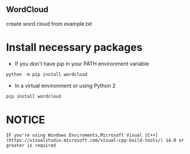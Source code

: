 ## WordCloud
create word cloud from example.txt

# Install necessary packages 

* If you don't have pip in your PATH environment variable
```python
python -m pip install wordcloud
```
* In a virtual environment or using Python 2
```python
pip install wordcloud
```
# NOTICE
    IF you're using Windows Enviroments,Microsoft Visual [C++](https://visualstudio.microsoft.com/visual-cpp-build-tools/) 14.0 or greater is required 
